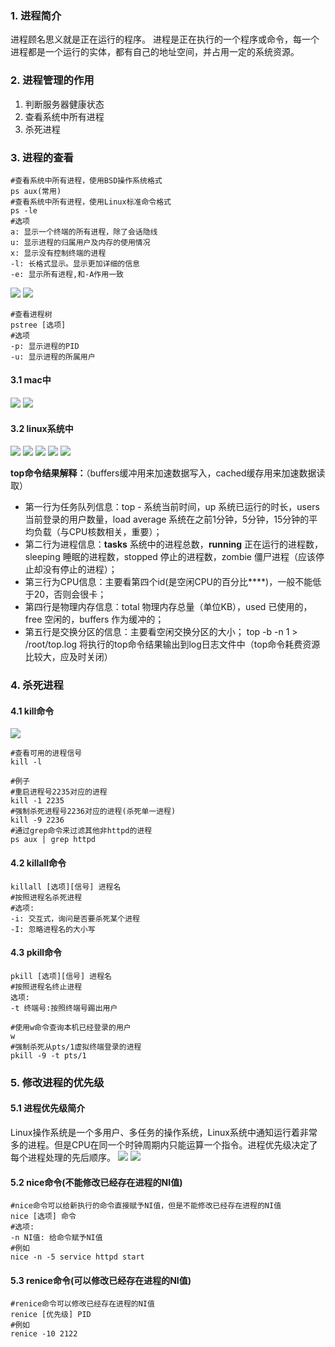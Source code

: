 ### 1. 进程简介
进程顾名思义就是正在运行的程序。
进程是正在执行的一个程序或命令，每一个进程都是一个运行的实体，都有自己的地址空间，并占用一定的系统资源。
### 2. 进程管理的作用
1. 判断服务器健康状态
2. 查看系统中所有进程
3. 杀死进程

### 3. 进程的查看
```
#查看系统中所有进程，使用BSD操作系统格式
ps aux(常用)
#查看系统中所有进程，使用Linux标准命令格式
ps -le
#选项
a: 显示一个终端的所有进程，除了会话隐线
u: 显示进程的归属用户及内存的使用情况
x: 显示没有控制终端的进程
-l: 长格式显示。显示更加详细的信息
-e: 显示所有进程,和-A作用一致
```
![](../static/linux-ps.png)
![](../static/linux-ps2.png)

```
#查看进程树
pstree [选项]
#选项
-p: 显示进程的PID
-u: 显示进程的所属用户
```
#### 3.1 mac中
![](../static/linux-top.png)
![](../static/linux-top-info.png)
#### 3.2 linux系统中
![](../static/linux-top-infos.png)
![](../static/linux-top-tasks.png)
![](../static/linux-cpu.png)
![](../static/linux-mem.png)
![](../static/linux-swap.png)

**top命令结果解释：**（buffers缓冲用来加速数据写入，cached缓存用来加速数据读取）

* 第一行为任务队列信息：top - 系统当前时间，up 系统已运行的时长，users 当前登录的用户数量，load average 系统在之前1分钟，5分钟，15分钟的平均负载（与CPU核数相关，重要）；
* 第二行为进程信息：**tasks** 系统中的进程总数，**running** 正在运行的进程数，sleeping 睡眠的进程数，stopped 停止的进程数，zombie 僵尸进程（应该停止却没有停止的进程）；
* 第三行为CPU信息：主要看第四个id(是空闲CPU的百分比****)，一般不能低于20，否则会很卡；
* 第四行是物理内存信息：total 物理内存总量（单位KB），used 已使用的，free 空闲的，buffers 作为缓冲的；
* 第五行是交换分区的信息：主要看空闲交换分区的大小；
top -b -n 1 > /root/top.log 将执行的top命令结果输出到log日志文件中（top命令耗费资源比较大，应及时关闭）

### 4. 杀死进程
#### 4.1 kill命令
![](../static/linux-kill.png)

```
#查看可用的进程信号
kill -l

#例子
#重启进程号2235对应的进程
kill -1 2235
#强制杀死进程号2236对应的进程(杀死单一进程)
kill -9 2236
#通过grep命令来过滤其他非httpd的进程
ps aux | grep httpd
```
#### 4.2 killall命令
```
killall [选项][信号] 进程名
#按照进程名杀死进程
#选项:
-i: 交互式，询问是否要杀死某个进程
-I: 忽略进程名的大小写
```
#### 4.3 pkill命令
```
pkill [选项][信号] 进程名
#按照进程名终止进程
选项:
-t 终端号:按照终端号踢出用户

#使用w命令查询本机已经登录的用户
w
#强制杀死从pts/1虚拟终端登录的进程
pkill -9 -t pts/1
```
### 5. 修改进程的优先级
#### 5.1 进程优先级简介
Linux操作系统是一个多用户、多任务的操作系统，Linux系统中通知运行着非常多的进程。但是CPU在同一个时钟周期内只能运算一个指令。进程优先级决定了每个进程处理的先后顺序。
![](../static/linux-pri.png)
![](../static/linux-pri2.png)
#### 5.2 nice命令(不能修改已经存在进程的NI值)
```
#nice命令可以给新执行的命令直接赋予NI值，但是不能修改已经存在进程的NI值
nice [选项] 命令
#选项:
-n NI值: 给命令赋予NI值
#例如
nice -n -5 service httpd start
```
#### 5.3 renice命令(可以修改已经存在进程的NI值)
```
#renice命令可以修改已经存在进程的NI值
renice [优先级] PID
#例如
renice -10 2122
```